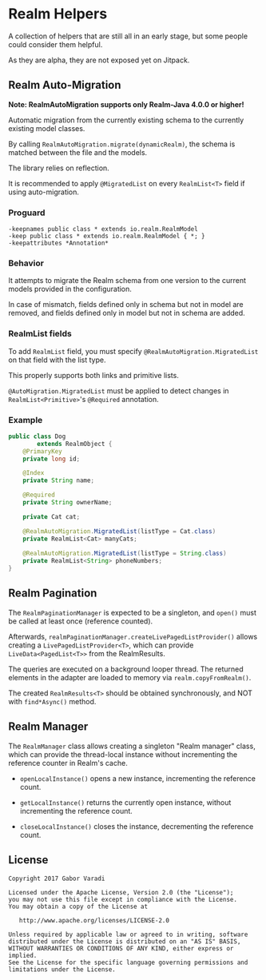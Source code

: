 # Realm Helpers

A collection of helpers that are still all in an early stage, but some people could consider them helpful.

As they are alpha, they are not exposed yet on Jitpack.

## Realm Auto-Migration

**Note: RealmAutoMigration supports only Realm-Java 4.0.0 or higher!**

Automatic migration from the currently existing schema to the currently existing model classes.

By calling `RealmAutoMigration.migrate(dynamicRealm)`, the schema is matched between the file and the models. 

The library relies on reflection.

It is recommended to apply `@MigratedList` on every `RealmList<T>` field if using auto-migration.

### Proguard

```
-keepnames public class * extends io.realm.RealmModel
-keep public class * extends io.realm.RealmModel { *; }
-keepattributes *Annotation*
```

### Behavior

It attempts to migrate the Realm schema from one version to the current models provided in the configuration.

In case of mismatch, fields defined only in schema but not in model are removed, and fields defined only in model but not in schema are added.

### RealmList fields

To add `RealmList` field, you must specify `@RealmAutoMigration.MigratedList` on that field with the list type.

This properly supports both links and primitive lists. 

`@AutoMigration.MigratedList` must be applied to detect changes in `RealmList<Primitive>`'s `@Required` annotation.

### Example

``` java
public class Dog
        extends RealmObject {
    @PrimaryKey
    private long id;

    @Index
    private String name;

    @Required
    private String ownerName;

    private Cat cat;

    @RealmAutoMigration.MigratedList(listType = Cat.class)
    private RealmList<Cat> manyCats;
    
    @RealmAutoMigration.MigratedList(listType = String.class)
    private RealmList<String> phoneNumbers;
}
```

## Realm Pagination

The `RealmPaginationManager` is expected to be a singleton, and `open()` must be called at least once (reference counted).

Afterwards, `realmPaginationManager.createLivePagedListProvider()` allows creating a `LivePagedListProvider<T>`, which can provide `LiveData<PagedList<T>>` from the RealmResults.

The queries are executed on a background looper thread. The returned elements in the adapter are loaded to memory via `realm.copyFromRealm()`.

The created `RealmResults<T>` should be obtained synchronously, and NOT with `find*Async()` method.

## Realm Manager

The `RealmManager` class allows creating a singleton "Realm manager" class, which can provide the thread-local instance without incrementing the reference counter in Realm's cache.

- `openLocalInstance()` opens a new instance, incrementing the reference count.

- `getLocalInstance()` returns the currently open instance, without incrementing the reference count.

- `closeLocalInstance()` closes the instance, decrementing the reference count.


## License

    Copyright 2017 Gabor Varadi

    Licensed under the Apache License, Version 2.0 (the "License");
    you may not use this file except in compliance with the License.
    You may obtain a copy of the License at

       http://www.apache.org/licenses/LICENSE-2.0

    Unless required by applicable law or agreed to in writing, software
    distributed under the License is distributed on an "AS IS" BASIS,
    WITHOUT WARRANTIES OR CONDITIONS OF ANY KIND, either express or implied.
    See the License for the specific language governing permissions and
    limitations under the License.
